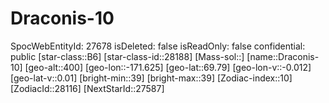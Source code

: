 ﻿---
location: [69.79,-171.625,400]
type: Station
tags:
- astro/Star

---

# Draconis-10

SpocWebEntityId: 27678
isDeleted: false
isReadOnly: false
confidential: public
[star-class::B6]
[star-class-id::28188]
[Mass-sol::]
[name::Draconis-10]
[geo-alt::400]
[geo-lon::-171.625]
[geo-lat::69.79]
[geo-lon-v::-0.012]
[geo-lat-v::0.01]
[bright-min::39]
[bright-max::39]
[Zodiac-index::10]
[ZodiacId::28116]
[NextStarId::27587]

